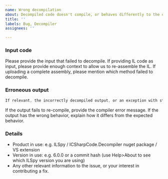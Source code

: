 ```yaml
---
name: Wrong decompilation
about: Decompiled code doesn't compile, or behaves differently to the original IL
title: ''
labels: Bug, Decompiler
assignees: ''

---
```


### Input code
Please provide the input that failed to decompile.
If providing IL code as input, please provide enough context to allow us to re-assemble the IL.
If uploading a complete assembly, please mention which method failed to decompile.

### Erroneous output
```c#
If relevant, the incorrectly decompiled output, or an exception with stack trace.
```
If the output fails to re-compile, provide the compiler error message.
If the output has the wrong behavior, explain how it differs from the expected behavior.

### Details
* Product in use: e.g. ILSpy / ICSharpCode.Decompiler nuget package / VS extension
* Version in use: e.g. 6.0.0 or a commit hash (use Help>About to see which ILSpy version you are using)
* Any other relevant information to the issue, or your interest in contributing a fix.
